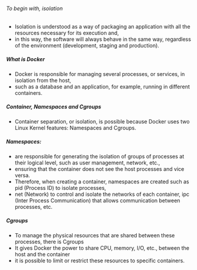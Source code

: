 ###### To begin with, isolation
- Isolation is understood as a way of packaging an application with all the resources necessary for its execution and,
- in this way, the software will always behave in the same way, regardless of the environment (development, staging and production).
##### What is Docker
- Docker is responsible for managing several processes, or services, in isolation from the host,
- such as a database and an application, for example, running in different containers.
##### Container, Namespaces and Cgroups
- Container separation, or isolation, is possible because Docker uses two Linux Kernel features: Namespaces and Cgroups.

##### Namespaces: 
- are responsible for generating the isolation of groups of processes at their logical level, such as user management, network, etc.,
- ensuring that the container does not see the host processes and vice versa.
- Therefore, when creating a container, namespaces are created such as pid (Process ID) to isolate processes,
- net (Network) to control and isolate the networks of each container, ipc (Inter Process Communication) that allows communication between processes, etc.
##### Cgroups
- To manage the physical resources that are shared between these processes, there is Cgroups
- It gives Docker the power to share CPU, memory, I/O, etc., between the host and the container
- it is possible to limit or restrict these resources to specific containers.
``````sh


``````
